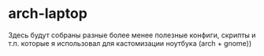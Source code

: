 # arch-laptop
Здесь будут собраны разные более менее полезные конфиги, скрипты и т.п. которые я использовал для кастомизации ноутбука (arch + gnome))
